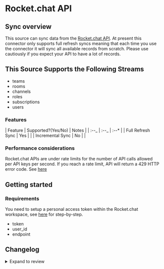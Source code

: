 # Rocket.chat API

## Sync overview

This source can sync data from the [Rocket.chat API](https://developer.rocket.chat/reference/api). At present this connector only supports full refresh syncs meaning that each time you use the connector it will sync all available records from scratch. Please use cautiously if you expect your API to have a lot of records.

## This Source Supports the Following Streams

- teams
- rooms
- channels
- roles
- subscriptions
- users

### Features

| Feature | Supported?\(Yes/No\) | Notes |
| :--_ | :--_ | :--\* |
| Full Refresh Sync | Yes | |
| Incremental Sync | No | |

### Performance considerations

Rocket.chat APIs are under rate limits for the number of API calls allowed per API keys per second. If you reach a rate limit, API will return a 429 HTTP error code. See [here](https://developer.rocket.chat/reference/api/rest-api/endpoints/other-important-endpoints/rate-limiter-endpoints)

## Getting started

### Requirements

You need to setup a personal access token within the Rocket.chat workspace, see [here](https://docs.rocket.chat/use-rocket.chat/user-guides/user-panel/my-account#personal-access-tokens) for step-by-step.

- token
- user_id
- endpoint

## Changelog

<details>
  <summary>Expand to review</summary>

| Version | Date       | Pull Request                                              | Subject                                       |
| :------ | :--------- | :-------------------------------------------------------- | :-------------------------------------------- |
| 0.1.8 | 2024-07-13 | [41879](https://github.com/airbytehq/airbyte/pull/41879) | Update dependencies |
| 0.1.7 | 2024-07-10 | [41518](https://github.com/airbytehq/airbyte/pull/41518) | Update dependencies |
| 0.1.6 | 2024-07-06 | [40952](https://github.com/airbytehq/airbyte/pull/40952) | Update dependencies |
| 0.1.5 | 2024-06-25 | [40346](https://github.com/airbytehq/airbyte/pull/40346) | Update dependencies |
| 0.1.4 | 2024-06-21 | [39919](https://github.com/airbytehq/airbyte/pull/39919) | Update dependencies |
| 0.1.3 | 2024-06-06 | [39110](https://github.com/airbytehq/airbyte/pull/39110) | Make compatible with builder |
| 0.1.2 | 2024-06-04 | [38992](https://github.com/airbytehq/airbyte/pull/38992) | [autopull] Upgrade base image to v1.2.1 |
| 0.1.1 | 2024-05-21 | [38517](https://github.com/airbytehq/airbyte/pull/38517) | [autopull] base image + poetry + up_to_date |
| 0.1.0   | 2022-10-29 | [#18635](https://github.com/airbytehq/airbyte/pull/18635) | 🎉 New Source: Rocket.chat API [low-code CDK] |

</details>
